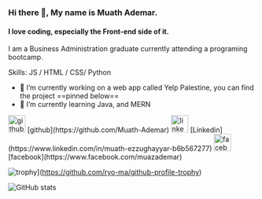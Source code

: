 ### Hi there 👋, My name is Muath Ademar.
#### I love coding, especially the Front-end side of it.
I am a Business Administration graduate currently attending a programing bootcamp.

Skills:  JS / HTML / CSS/ Python

- 🔭 I’m currently working on a web app called Yelp Palestine, you can find the project ==pinned below==
- 🌱 I’m currently learning  Java, and MERN 


<img src='https://cdn.jsdelivr.net/npm/simple-icons@3.0.1/icons/github.svg' alt='github' height='35'> 
[github](https://github.com/Muath-Ademar)  
<img src='https://cdn.jsdelivr.net/npm/simple-icons@3.0.1/icons/linkedin.svg' alt='linkedin' height='35'> 
[Linkedin](https://www.linkedin.com/in/muath-ezzughayyar-b6b567277)
<img src='https://cdn.jsdelivr.net/npm/simple-icons@3.0.1/icons/facebook.svg' alt='facebook' height='35'> 
[facebook](https://www.facebook.com/muazademar)

![trophy](https://github-profile-trophy.vercel.app/?username=Muath-Ademar)](https://github.com/ryo-ma/github-profile-trophy)

![GitHub stats](https://github-readme-stats.vercel.app/api?username=Muath-Ademar&show_icons=true)  

